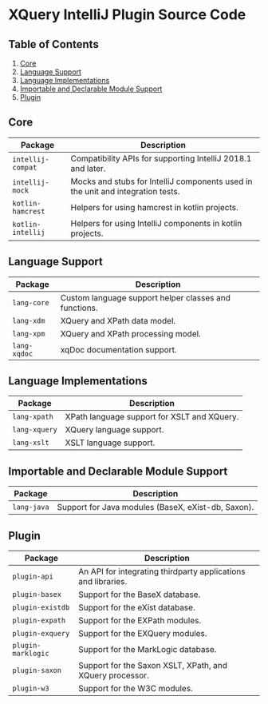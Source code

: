 # XQuery IntelliJ Plugin Source Code

## Table of Contents
1. [Core](#core)
1. [Language Support](#language-support)
1. [Language Implementations](#language-implementations)
1. [Importable and Declarable Module Support](#importable-and-declarable-module-support)
1. [Plugin](#plugin)

## Core
| Package           | Description |
|-------------------|-------------|
| `intellij-compat` | Compatibility APIs for supporting IntelliJ 2018.1 and later. |
| `intellij-mock`   | Mocks and stubs for IntelliJ components used in the unit and integration tests. |
| `kotlin-hamcrest` | Helpers for using hamcrest in kotlin projects. |
| `kotlin-intellij` | Helpers for using IntelliJ components in kotlin projects. |

## Language Support
| Package           | Description |
|-------------------|-------------|
| `lang-core`       | Custom language support helper classes and functions. |
| `lang-xdm`        | XQuery and XPath data model. |
| `lang-xpm`        | XQuery and XPath processing model. |
| `lang-xqdoc`      | xqDoc documentation support. |

## Language Implementations
| Package           | Description |
|-------------------|-------------|
| `lang-xpath`      | XPath language support for XSLT and XQuery. |
| `lang-xquery`     | XQuery language support. |
| `lang-xslt`       | XSLT language support. |

## Importable and Declarable Module Support
| Package           | Description |
|-------------------|-------------|
| `lang-java`       | Support for Java modules (BaseX, eXist-db, Saxon). |

## Plugin
| Package            | Description |
|--------------------|-------------|
| `plugin-api`       | An API for integrating thirdparty applications and libraries. |
| `plugin-basex`     | Support for the BaseX database. |
| `plugin-existdb`   | Support for the eXist database. |
| `plugin-expath`    | Support for the EXPath modules. |
| `plugin-exquery`   | Support for the EXQuery modules. |
| `plugin-marklogic` | Support for the MarkLogic database. |
| `plugin-saxon`     | Support for the Saxon XSLT, XPath, and XQuery processor. |
| `plugin-w3`        | Support for the W3C modules. |
